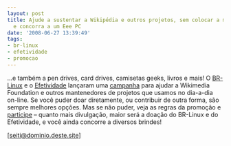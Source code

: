 ```yaml
---
layout: post
title: Ajude a sustentar a Wikipédia e outros projetos, sem colocar a mão no bolso,
  e concorra a um Eee PC
date: '2008-06-27 13:39:49'
tags:
- br-linux
- efetividade
- promocao
---
```



…e também a pen drives, card drives, camisetas geeks, livros e mais! O[](http://br-linux.org) [BR-Linux](http://br-linux.org) e o [Efetividade](http://www.efetividade.net) lançaram uma [campanha](http://br-linux.org/2008/campanha-wikipedia/) para ajudar a Wikimedia Foundation e outros mantenedores de projetos que usamos no dia-a-dia on-line. Se você puder doar diretamente, ou contribuir de outra forma, são sempre melhores opções. Mas se não puder, veja as regras da promoção e [participe](http://br-linux.org/2008/campanha-wikipedia/) – quanto mais divulgação, maior será a doação do BR-Linux e do Efetividade, e você ainda concorre a diversos brindes!

[seiti@dominio.deste.site]


